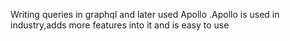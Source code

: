 Writing queries in graphql and later used Apollo .Apollo is used in industry,adds more features into it and is easy to use 
